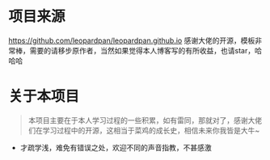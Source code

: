 # 项目来源
https://github.com/leopardpan/leopardpan.github.io
感谢大佬的开源，模板非常棒，需要的请移步原作者，当然如果觉得本人博客写的有所收益，也请star，哈哈哈
# 关于本项目
> 本项目主要在于本人学习过程的一些积累，如有雷同，那就对了，感谢大佬们在学习过程中的开源，这相当于菜鸡的成长史，相信未来你我皆是大牛~
+ 才疏学浅，难免有错误之处，欢迎不同的声音指教，不甚感激





